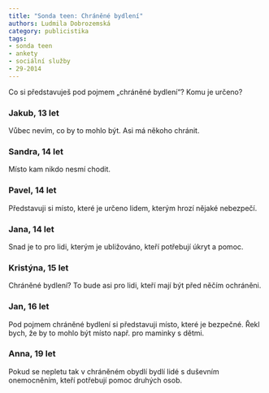 ```yaml
---
title: "Sonda teen: Chráněné bydlení"
authors: Ludmila Dobrozemská
category: publicistika
tags:
- sonda teen
- ankety
- sociální služby
- 29-2014 
---
```


Co si představuješ pod pojmem „chráněné bydlení“? Komu je určeno?

### Jakub, 13 let
Vůbec nevím, co by to mohlo být. Asi má někoho chránit.

### Sandra, 14 let
Místo kam nikdo nesmí chodit.

### Pavel, 14 let
Představuji si místo, které je určeno lidem, kterým hrozí nějaké nebezpečí.

### Jana, 14 let
Snad je to pro lidi, kterým je ubližováno, kteří potřebují úkryt a pomoc.

### Kristýna, 15 let
Chráněné bydlení? To bude asi pro lidi, kteří mají být před něčím ochráněni.

### Jan, 16 let
Pod pojmem chráněné bydlení si představuji místo, které je bezpečné. Řekl bych, že by to mohlo být místo např. pro maminky s dětmi.

### Anna, 19 let
Pokud se nepletu tak v chráněném obydlí bydlí lidé s duševním onemocněním, kteří potřebují pomoc druhých osob.